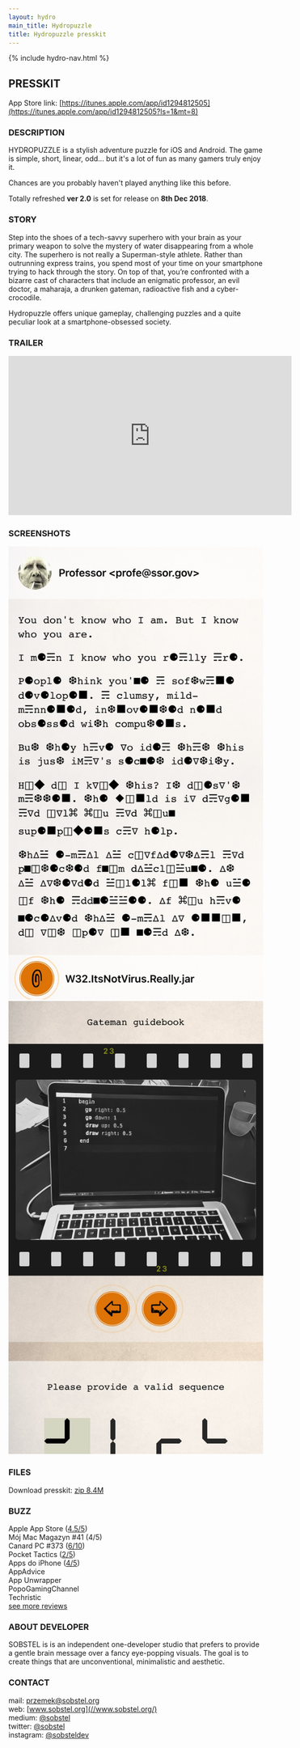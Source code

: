 ```yaml
---
layout: hydro
main_title: Hydropuzzle
title: Hydropuzzle presskit
---
```


{% include hydro-nav.html %}

## PRESSKIT

App Store link:
[https://itunes.apple.com/app/id1294812505](https://itunes.apple.com/app/id1294812505?ls=1&mt=8)

### DESCRIPTION

HYDROPUZZLE is a stylish adventure puzzle for iOS and Android. The game is simple, short, linear, odd... but it's a lot of fun as many gamers truly enjoy it.

Chances are you probably haven't played anything like this before.

Totally refreshed **ver 2.0** is set for release on **8th Dec 2018**.

### STORY

Step into the shoes of a tech-savvy superhero with your brain as your primary weapon to solve the mystery of water disappearing from a whole city. The superhero is not really a Superman-style athlete. Rather than outrunning express trains, you spend most of your time on your smartphone trying to hack through the story. On top of that, you’re confronted with a bizarre cast of characters that include an enigmatic professor, an evil doctor, a maharaja, a drunken gateman, radioactive fish and a cyber-crocodile.

Hydropuzzle offers unique gameplay, challenging puzzles and a quite peculiar look at a smartphone-obsessed society.

### TRAILER

<div class="video-wrapper">
  <iframe width="560" height="315" src="https://www.youtube.com/embed/Qy2WME9FBZ8" frameborder="0" allow="accelerometer; autoplay; encrypted-media; gyroscope; picture-in-picture" allowfullscreen></iframe>
</div>

### SCREENSHOTS

<p>
  <a href="/img/hydro/esoteric2.jpg" target="_blank"><img src="/img/hydro/esoteric2.jpg" class="shot" /></a>
  <a href="/img/hydro/filmreel.jpg" target="_blank"><img src="/img/hydro/filmreel.jpg" class="shot" /></a>
</p>

<!-- (download all + more formats) -->

### FILES

Download presskit:
<a href="/hydropuzzle-presskit.zip" title="Hydropuzzle press kit">zip 8.4M</a>

### BUZZ

Apple App Store ([4.5/5](/hydropuzzle/reviews))<br>
Mój Mac Magazyn #41 (4/5)<br>
Canard PC #373 ([6/10](/hydropuzzle/reviews/canardpc/))<br>
Pocket Tactics ([2/5](https://www.pockettactics.com/reviews/review-hydropuzzle/))<br>
Apps do iPhone ([4/5](/hydropuzzle/reviews/appsdoiphone/))<br>
AppAdvice<br>
App Unwrapper<br>
PopoGamingChannel<br>
Techristic<br>
<a href="/hydropuzzle/reviews/">see more reviews</a>

### ABOUT DEVELOPER

SOBSTEL is is an independent one-developer studio that prefers to provide a gentle brain message over a fancy eye-popping visuals. The goal is to create things that are unconventional, minimalistic and aesthetic.

### CONTACT

mail: [przemek@sobstel.org](mailto:przemek@sobstel.org)<br>
web: [www.sobstel.org](//www.sobstel.org/) <br>
medium: [@sobstel](//medium.com/@sobstel)<br>
twitter: [@sobstel](//twitter.com/sobstel)<br>
instagram: [@sobsteldev](//www.instagram.com/sobsteldev/)<br>
